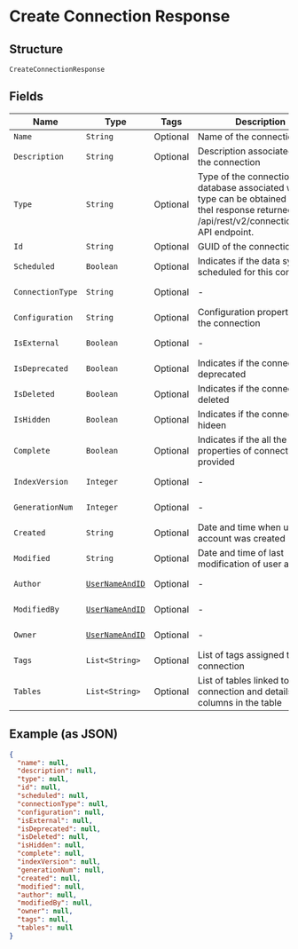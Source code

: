 
# Create Connection Response

## Structure

`CreateConnectionResponse`

## Fields

| Name | Type | Tags | Description | Getter | Setter |
|  --- | --- | --- | --- | --- | --- |
| `Name` | `String` | Optional | Name of the connection | String getName() | setName(String name) |
| `Description` | `String` | Optional | Description associated with the connection | String getDescription() | setDescription(String description) |
| `Type` | `String` | Optional | Type of the connection. The database associated with this type can be obtained from theI response returned by the /api/rest/v2/connection/types API endpoint. | String getType() | setType(String type) |
| `Id` | `String` | Optional | GUID of the connection | String getId() | setId(String id) |
| `Scheduled` | `Boolean` | Optional | Indicates if the data sync is scheduled for this connection | Boolean getScheduled() | setScheduled(Boolean scheduled) |
| `ConnectionType` | `String` | Optional | - | String getConnectionType() | setConnectionType(String connectionType) |
| `Configuration` | `String` | Optional | Configuration properties of the connection | String getConfiguration() | setConfiguration(String configuration) |
| `IsExternal` | `Boolean` | Optional | - | Boolean getIsExternal() | setIsExternal(Boolean isExternal) |
| `IsDeprecated` | `Boolean` | Optional | Indicates if the connection is deprecated | Boolean getIsDeprecated() | setIsDeprecated(Boolean isDeprecated) |
| `IsDeleted` | `Boolean` | Optional | Indicates if the connection is deleted | Boolean getIsDeleted() | setIsDeleted(Boolean isDeleted) |
| `IsHidden` | `Boolean` | Optional | Indicates if the connection is hideen | Boolean getIsHidden() | setIsHidden(Boolean isHidden) |
| `Complete` | `Boolean` | Optional | Indicates if the all the properties of connection is provided | Boolean getComplete() | setComplete(Boolean complete) |
| `IndexVersion` | `Integer` | Optional | - | Integer getIndexVersion() | setIndexVersion(Integer indexVersion) |
| `GenerationNum` | `Integer` | Optional | - | Integer getGenerationNum() | setGenerationNum(Integer generationNum) |
| `Created` | `String` | Optional | Date and time when user account was created | String getCreated() | setCreated(String created) |
| `Modified` | `String` | Optional | Date and time of last modification of user account | String getModified() | setModified(String modified) |
| `Author` | [`UserNameAndID`](/doc/models/user-name-and-id.md) | Optional | - | UserNameAndID getAuthor() | setAuthor(UserNameAndID author) |
| `ModifiedBy` | [`UserNameAndID`](/doc/models/user-name-and-id.md) | Optional | - | UserNameAndID getModifiedBy() | setModifiedBy(UserNameAndID modifiedBy) |
| `Owner` | [`UserNameAndID`](/doc/models/user-name-and-id.md) | Optional | - | UserNameAndID getOwner() | setOwner(UserNameAndID owner) |
| `Tags` | `List<String>` | Optional | List of tags assigned to the connection | List<String> getTags() | setTags(List<String> tags) |
| `Tables` | `List<String>` | Optional | List of tables linked to this connection and details of the columns in the table | List<String> getTables() | setTables(List<String> tables) |

## Example (as JSON)

```json
{
  "name": null,
  "description": null,
  "type": null,
  "id": null,
  "scheduled": null,
  "connectionType": null,
  "configuration": null,
  "isExternal": null,
  "isDeprecated": null,
  "isDeleted": null,
  "isHidden": null,
  "complete": null,
  "indexVersion": null,
  "generationNum": null,
  "created": null,
  "modified": null,
  "author": null,
  "modifiedBy": null,
  "owner": null,
  "tags": null,
  "tables": null
}
```

